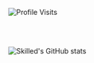 ![Profile Visits](https://komarev.com/ghpvc/?username=skilled5041&style=flat-square)

<br>
<br>

![Skilled's GitHub stats](https://github-readme-stats-blush-nine-90.vercel.app/api?username=skilled5041&show_icons=true&include_all_commits=true)
